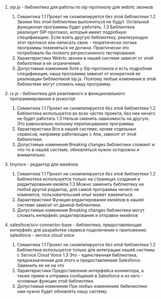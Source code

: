 
1. sip.js - библиотека для работы по sip-протоколу для webrtc звонков
    1. Семантика
        1.1 Проект не скомпилируется без этой библиотеки
        1.2 Звонки без этой библиотеки выполняться не будут. Остальной функционал программы будет работать.
        1.3 Библиотека реализует SIP-протокол, который имеет подробную спецификацию. Если взять другую библиотеку,
            реализующую этот протокол или написать свою - теоретически логика программы поменяться не должна. Практически
            это потребовало бы полного регрессионного тестирования.
    2. Характеристики
        Webrtc звонки в нашей системе зависят от этой бибилотеки и ее ограничений.
    3. Допустимые изменения
        Хотя у Sip-протокола и есть подробная спецификация, наша программа зависит от конкретной ее
        реализации библиотекой sip.js. Поэтому любые изменения в этой библиотеке могут сломать нашу программу.

2. rx.js - библиотека для реактивного и фкнкционального программирования в javascript
    1. Семантика
        1.1 Проект не скомпилируется без этой библиотеки
        1.2 Библиотека используется во всех частях проекта, без нее ничего не будет работать
        1.3 Нельзя сменить зависимость на другую. Это равносильно полному переписыванию программы
    2. Характеристики
        Все в нашей системе, кроме отдельных сервисов, например работающих с Апи, зависит от этой бибилотеки.
    3. Допустимые изменения
        Breaking changes библиотеки сломают и что-то в нашей системе, обновляться нужно осторожно и внимательно.

3. tinymce - редактор для емэйлов.
    1. Семантика
        1.1 Проект не скомпилируется без этой библиотеки
        1.2 Библиотека используется только на страницах создания и редактирования емэйла
        1.3 Можно заменить библиотеку на любой другой редактор, для самой программы ничего не изменится,
            пользовательский опыт может измениться.
   2. Характеристики
        Функция редактирования емэйлов в нашей системе зависит от данной библиотеки.
   3. Допустимые изменения
        Breaking changes библиотеки могут сломать интерфейс редактирования и отправки емэйлов

4. salesfoce/scv-connector-base - библиотека, предоставляющая интерфейс для разработки сервиса подключения к приложению
    salesforce - service cloud voice
    1. Семантика
        1.1 Проект не скомпилируется без этой библиотеки
        1.2 Библиотека используется только для интеграции нашей системы с Service Cloud Voice
        1.3 Это - единственная библиотека, предназначенная для этого и предоставляемая Salesforce. Заменить ее не на что
   2. Характеристики
      Предоставление интерфейса коннектора, а также прием и отправка сообщений в Salesforce и из него - основные функции этой
        библиотеки.
   3. Допустимые изменения
        При любых изменениях бибилиотеки нам нужно будет обновлять нашу систему. 
    